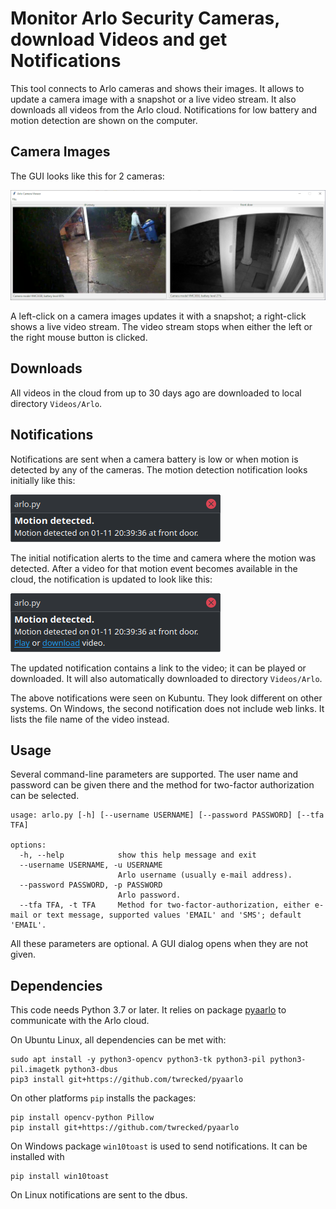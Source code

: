 # Monitor Arlo Security Cameras, download Videos and get Notifications

This tool connects to Arlo cameras and shows their images. It allows to update
a camera image with a snapshot or a live video stream. It also downloads all
videos from the Arlo cloud. Notifications for low battery and motion detection
are shown on the computer.

## Camera Images

The GUI looks like this for 2 cameras:

![GUI](/images/gui.png)

A left-click on a camera images updates it with a snapshot; a right-click shows
a live video stream. The video stream stops when either the left or the right
mouse button is clicked.

## Downloads

All videos in the cloud from up to 30 days ago are downloaded to local
directory `Videos/Arlo`.

## Notifications

Notifications are sent when a camera battery is low or when motion is detected
by any of the cameras. The motion detection notification looks initially like
this:

![Notification 1](/images/notification1.png)

The initial notification alerts to the time and camera where the motion was
detected. After a video for that motion event becomes available in the cloud,
the notification is updated to look like this:

![Notification 2](/images/notification2.png)

The updated notification contains a link to the video; it can be played or
downloaded. It will also automatically downloaded to directory `Videos/Arlo`.

The above notifications were seen on Kubuntu. They look different on other
systems. On Windows, the second notification does not include web links. It
lists the file name of the video instead.

## Usage

Several command-line parameters are supported. The user name and password can
be given there and the method for two-factor authorization can be selected.

```
usage: arlo.py [-h] [--username USERNAME] [--password PASSWORD] [--tfa TFA]

options:
  -h, --help            show this help message and exit
  --username USERNAME, -u USERNAME
                        Arlo username (usually e-mail address).
  --password PASSWORD, -p PASSWORD
                        Arlo password.
  --tfa TFA, -t TFA     Method for two-factor-authorization, either e-mail or text message, supported values 'EMAIL' and 'SMS'; default 'EMAIL'.
```
All these parameters are optional. A GUI dialog opens when they are not given.

## Dependencies

This code needs Python 3.7 or later. It relies on package
[pyaarlo](https://github.com/twrecked/pyaarlo) to communicate with the
Arlo cloud.

On Ubuntu Linux, all dependencies can be met with:

```
sudo apt install -y python3-opencv python3-tk python3-pil python3-pil.imagetk python3-dbus
pip3 install git+https://github.com/twrecked/pyaarlo
```

On other platforms `pip` installs the packages:

```
pip install opencv-python Pillow
pip install git+https://github.com/twrecked/pyaarlo
```

On Windows package `win10toast` is used to send notifications. It can be
installed with

```
pip install win10toast
```

On Linux notifications are sent to the dbus.
